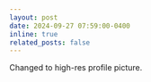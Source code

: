 ```yaml
---
layout: post
date: 2024-09-27 07:59:00-0400
inline: true
related_posts: false
---
```


Changed to high-res profile picture.
<!-- A simple inline announcement with Markdown emoji! :sparkles: :smile: -->
